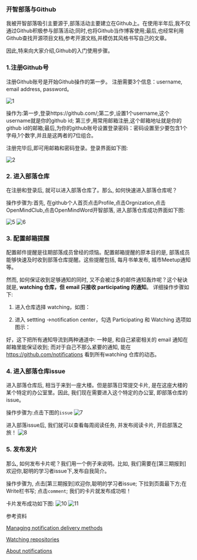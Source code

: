 ###  开智部落与Github

我被开智部落吸引主要源于,部落活动主要建立在Github上。在使用半年后,我不仅通过Github积极参与部落活动;同时,也将Github当作博客使用;最后,也经常利用Github查找开源项目文档,参考开源文档,并模仿其风格书写自己的文章。

因此,特来向大家介绍,Github的入门使用步骤。

### 1.注册Github号

注册Github账号是开始Github操作的第一步。
注册需要3个信息：username, email address, password。


![1](https://cloud.githubusercontent.com/assets/19412465/24949348/dcfb311c-1f9f-11e7-9fb7-3dbba314d4cd.png)

操作为:第一步,登录https://github.com/;第二步,设置1个username,这个username就是你的github id;
第三步,用常用邮箱注册,这个邮箱地址就是你的github id的邮箱;最后,为你的github账号设置登录密码：密码设置至少要包含1个字母,1个数字,并且是这两者的7位组合。

注册完毕后,即可用邮箱和密码登录。登录界面如下图:

![2](https://cloud.githubusercontent.com/assets/19412465/24949376/f5f6b84e-1f9f-11e7-8184-921253833e34.png)

### 2. 进入部落仓库

在注册和登录后, 就可以进入部落仓库了。那么, 如何快速进入部落仓库呢？

操作步骤为:首先, 在github个人首页点击Profile,点击Orgnization,点击OpenMindClub,点击OpenMindWord开智部落, 进入部落仓库成功界面如下图:

![5](https://cloud.githubusercontent.com/assets/19412465/24989858/3ec4f994-2042-11e7-92ab-7d39872719d1.png)
![6](https://cloud.githubusercontent.com/assets/19412465/24989866/51ac2a78-2042-11e7-83d4-683da4f651dc.png)

### 3. 配置邮箱提醒

配置邮件提醒是往期部落成员曾经的烦恼。配置邮箱提醒的原本目的是, 部落成员能够快速及时收到部落仓库提醒。这些提醒包括, 每月书单发布, 城市Meetup通知等。

然而, 如何保证收到足够通知的同时, 又不会被过多的邮件通知轰炸呢？这个秘诀就是, **watching 仓库，但 email 只接收 participating 的通知**。 详细操作步骤如下:

1. 进入仓库选择 watching，如图：

2. 进入 settting ->notification center，勾选 Participating 和 Watching 选项如图示：

好，这下把所有通知导流到两种通道中: 一种是, 和自己紧密相关的 email 通知在邮箱里能保证收到; 而对于自己不那么紧要的通知, 能在 https://github.com/notifications 看到所有watching 仓库的动态。

### 4. 进入部落仓库issue
进入部落仓库后, 相当于来到一座大楼。但是部落日常提交卡片, 是在这座大楼的某个特定的办公室里。因此, 我们现在需要进入这个特定的办公室, 即部落仓库的issue。

操作步骤为:点击下图的`issue`
![7](https://cloud.githubusercontent.com/assets/19412465/24989878/5f958e2c-2042-11e7-8678-14ca9c89e1ff.png)

进入部落issue后, 我们就可以查看每周阅读任务, 并发布阅读卡片, 开启部落之旅！
![8](https://cloud.githubusercontent.com/assets/19412465/25078919/550c947a-236a-11e7-8452-a7121ffd378c.png)


### 5. 发布发片
那么, 如何发布卡片呢？我们用一个例子来说明。比如, 我们需要在[第三期报到] 欢迎你,聪明的学习者issue下,发布自我简介。

操作步骤为, 点击[第三期报到]欢迎你,聪明的学习者issue;
下拉到页面最下方;在Write栏书写; 点击`comment`; 我们的卡片就发布成功啦！

卡片发布成功如下图:
![10](https://cloud.githubusercontent.com/assets/19412465/24989960/05cdf158-2043-11e7-8b28-3c3151819f54.png)
![11](https://cloud.githubusercontent.com/assets/19412465/24989963/0820b1de-2043-11e7-9305-72fd73a71f42.png)

参考资料

[Managing notification delivery methods](https://help.github.com/articles/managing-notification-delivery-methods/)

[Watching repositories](https://help.github.com/articles/watching-repositories)

[About notifications](https://help.github.com/articles/about-notifications/)
